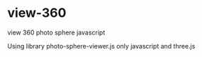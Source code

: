# view-360
view 360 photo sphere javascript

Using library photo-sphere-viewer.js only javascript and three.js
